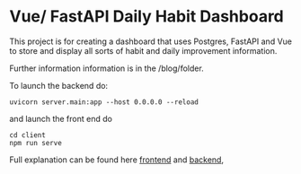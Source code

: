# Vue/ FastAPI Daily Habit Dashboard
This project is for creating a dashboard that uses Postgres, FastAPI and Vue to store and display all sorts of habit and daily improvement information.

Further information information is in the /blog/folder.

To launch the backend do:
```
uvicorn server.main:app --host 0.0.0.0 --reload
```
and launch the front end do 
```
cd client
npm run serve
```
Full explanation can be found here [frontend](https://rodriguezanton.com/smart-life-dashboard-pt-2-frontend/) and [backend](https://rodriguezanton.com/smart-life-dashboard-pt-1-data-api/),
